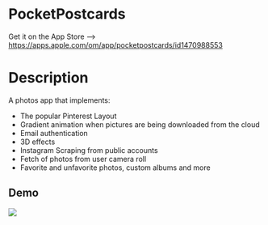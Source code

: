 # PocketPostcards
Get it on the App Store --> https://apps.apple.com/om/app/pocketpostcards/id1470988553

# Description
A photos app that implements:
- The popular Pinterest Layout
- Gradient animation when pictures are being downloaded from the cloud
- Email authentication
- 3D effects
- Instagram Scraping from public accounts
- Fetch of photos from user camera roll
- Favorite and unfavorite photos, custom albums and more

## Demo
![](postacards.gif)
